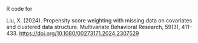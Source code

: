 R code for

Liu, X. (2024). Propensity score weighting with missing data on covariates and clustered data structure. Multivariate Behavioral Research, 59(3), 411–433. https://doi.org/10.1080/00273171.2024.2307529
